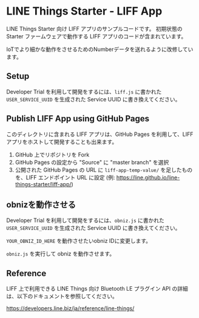 # LINE Things Starter - LIFF App

LINE Things Starter 向け LIFF アプリのサンプルコードです。
初期状態の Starter ファームウェアで動作する LIFF アプリのコードが含まれています。

IoTでより細かな動作をさせるためのNumberデータを送れるように改修しています。

## Setup

Developer Trial を利用して開発をするには、`liff.js` に書かれた `USER_SERVICE_UUID` を生成された Service UUID に書き換えてください。

## Publish LIFF App using GitHub Pages

このディレクトリに含まれる LIFF アプリは、GitHub Pages を利用して、LIFF アプリをホストして開発することも出来ます。

1. GitHub 上でリポジトリを Fork
2. GitHub Pages の設定から "Source" に "master branch" を選択
3. 公開された GitHub Pages の URL に `liff-app-temp-value/` を足したものを、LIFF エンドポイント URL に設定
(例: https://line.github.io/line-things-starter/liff-app/)

## obnizを動作させる

Developer Trial を利用して開発をするには、`obniz.js` に書かれた `USER_SERVICE_UUID` を生成された Service UUID に書き換えてください。

`YOUR_OBNIZ_ID_HERE` を動作させたいobniz IDに変更します。

`obniz.js` を実行して obniz を動作させます。

## Reference

LIFF 上で利用できる LINE Things 向け Bluetooth LE プラグイン API の詳細は、以下のドキュメントを参照してください。

https://developers.line.biz/ja/reference/line-things/
